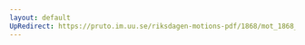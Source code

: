 ```yaml
---
layout: default
UpRedirect: https://pruto.im.uu.se/riksdagen-motions-pdf/1868/mot_1868__fk__76/mot_1868__fk__76-001.pdf
---
```

